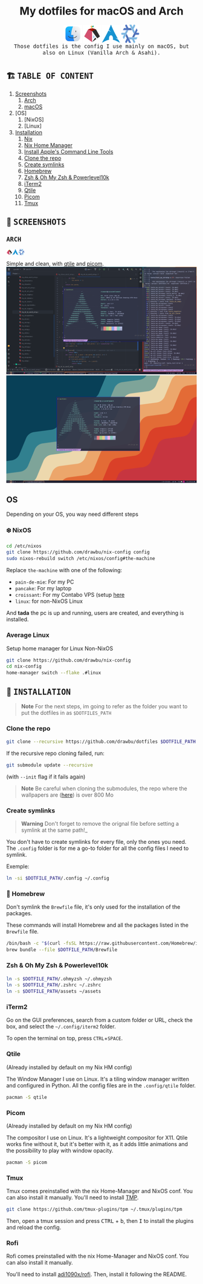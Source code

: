 <div align="center">

# My dotfiles for macOS and Arch

<div style="width: 200px; display: flex; justify-content: space-between">
    <img alt="macOS Finder logo" src="assets/docs/finder_logo.png" width="48">
    <img alt="Asahi Linux logo" src="assets/docs/asahi_linux.png" width="48">
    <img alt="Arch Linux logo" src="assets/docs/arch.png" width="48">
    <img alt="Nix snowflake" src="assets/docs/nix-snowflake.svg" width="48">
</div>

<samp>
   Those dotfiles is the config I use mainly on macOS, but also on Linux 
   (Vanilla Arch & Asahi).
</samp>

</div>

#

## :building_construction: <samp> TABLE OF CONTENT </samp>

1. [Screenshots](#art--screenshots-)
    1.  [Arch](#-arch-)
    2.  [macOS](#-macos-)
2. [OS]
    1.  [NixOS]
    2.  [Linux]
2. [Installation](#wrench--installation-)
    1.  [Nix](#snowflake-nix)
    2.  [Nix Home Manager](#nix-home-manager)
    3.  [Install Apple's Command Line Tools](#apples-command-line-tools)
    4.  [Clone the repo](#clone-the-repo)
    5.  [Create symlinks](#create-symlinks)
    6.  [Homebrew](#beer-homebrew)
    7.  [Zsh & Oh My Zsh & Powerlevel10k](#zsh--oh-my-zsh--powerlevel10k)
    8.  [iTerm2](#iterm2)
    9.  [Qtile](#qtile)
    10. [Picom](#picom)
    11. [Tmux](#tmux)


## :art: <samp> SCREENSHOTS </samp>

### <samp> ARCH </samp>
<div style="display: flex">
    <img alt="Asahi Linux logo" src="assets/docs/asahi_linux.png" width="16"> 
    <img alt="Arch Linux logo" src="assets/docs/arch.png" width="16">
    <img alt="Nix snowflake" src="assets/docs/nix-snowflake.svg" width="16">
</div>

Simple and clean, with [qtile](#qtile) and [picom](#picom).
![Screenshot 1](assets/docs/screenshots/screenshot-arch-01.png)
![Screenshot 2](assets/docs/screenshots/screenshot-arch-02.png)

## OS
Depending on your OS, you way need different steps

### :snowflake: NixOS
```sh
cd /etc/nixos
git clone https://github.com/drawbu/nix-config config
sudo nixos-rebuild switch /etc/nixos/config#the-machine
```
Replace `the-machine` with one of the following:
 - `pain-de-mie`: For my PC
 - `pancake`: For my laptop
 - `croissant`: For my Contabo VPS (setup [here](https://github.com/drawbu/Notes/blob/main/Server%20administration/Install%20NixOS%20on%20Contabo%20server.md)
 - `linux`: for non-NixOS Linux

And **tada** the pc is up and running, users are created, and everything is
installed.

### Average Linux
Setup home manager for Linux Non-NixOS
```sh
git clone https://github.com/drawbu/nix-config
cd nix-config
home-manager switch --flake .#linux
```

## :wrench: <samp> INSTALLATION </samp>
> **Note**
> For the next steps, im going to refer as the folder you want to put the 
> dotfiles in as `$DOTFILES_PATH`

### Clone the repo
```bash
git clone --recursive https://github.com/drawbu/dotfiles $DOTFILE_PATH
```
If the recursive repo cloning failed, run:
```bash
git submodule update --recursive
```
(with `--init` flag if it fails again)

> **Note**
> Be careful when cloning the submodules, the repo where the wallpapers are 
> ([here](https://github.com/DenverCoder1/minimalistic-wallpaper-collection))
> is over 800 Mo

### Create symlinks
> **Warning**
> Don't forget to remove the orignal file before setting a symlink at the same 
> path!_

You don't have to create symlinks for every file, only the ones you need. The 
`.config` folder is for me a go-to folder for all the config files I need to
symlink.

Exemple:
```bash
ln -si $DOTFILE_PATH/.config ~/.config
```

### :beer: Homebrew
Don't symlink the `Brewfile` file, it's only used for the installation of
the packages.

These commands will install Homebrew and all the packages listed in the
`Brewfile` file.
```bash
/bin/bash -c "$(curl -fsSL https://raw.githubusercontent.com/Homebrew/install/HEAD/install.sh)"
brew bundle --file $DOTFILE_PATH/Brewfile
```

### Zsh & Oh My Zsh & Powerlevel10k
```bash
ln -s $DOTFILE_PATH/.ohmyzsh ~/.ohmyzsh
ln -s $DOTFILE_PATH/.zshrc ~/.zshrc
ln -s $DOTFILE_PATH/assets ~/assets
```

### iTerm2
Go on the GUI preferences, search from a custom folder or URL, check the box, 
and select the `~/.config/iterm2` folder.

To open the terminal on top, press `CTRL`+`SPACE`.

### Qtile
(Already installed by default on my Nix HM config)

The Window Manager I use on Linux. It's a tiling window manager written and 
configured in Python. All the config files are in the `.config/qtile` folder.
```bash
pacman -S qtile
```

### Picom
(Already installed by default on my Nix HM config)

The compositor I use on Linux. It's a lightweight compositor for X11. 
Qtile works fine without it, but it's better with it, as it adds little 
animations and the possibility to play with window opacity.
```bash
pacman -S picom
```

### Tmux
Tmux comes preinstalled with the nix Home-Manager and NixOS conf. You can also
install it manually.
You'll need to install [TMP](https://github.com/tmux-plugins/tpm).
```bash
git clone https://github.com/tmux-plugins/tpm ~/.tmux/plugins/tpm
```
Then, open a tmux session and press <kbd>CTRL</kbd> + <kbd>b</kbd>, then 
<kbd>I</kbd> to install the plugins and reload the config.

### Rofi
Rofi comes preinstalled with the nix Home-Manager and NixOS conf. You can also
install it manually.

You'll need to install [adi1090x/rofi](https://github.com/adi1090x/rofi).
Then, install it following the README.
